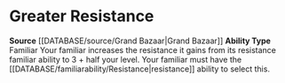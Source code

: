 ﻿---
ability_type: Familiar
id: '63'
name: Greater Resistance
rarity: Common
source: '[[DATABASE/source/Grand Bazaar|Grand Bazaar]]'
type: Familiar Ability

---
# Greater Resistance

**Source** [[DATABASE/source/Grand Bazaar|Grand Bazaar]]
**Ability Type** Familiar
Your familiar increases the resistance it gains from its resistance familiar ability to 3 + half your level. Your familiar must have the [[DATABASE/familiarability/Resistance|resistance]] ability to select this.